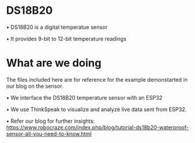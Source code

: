 # DS18B20
  • DS18B20 is a digital temperatue sensor
  
  • It provides 9-bit to 12-bit temperature readings
 
# What are we doing
The files included here are for reference for the example demonstarted in our blog on the sensor.
 
  • We interface the DS18B20 temperature sensor with an ESP32
  
  • We use ThinkSpeak to visualize and analyze live data sent from ESP32.
  
  • Refer our blog for further insights: https://www.robocraze.com/index.php/blog/tutorial-ds18b20-waterproof-sensor-all-you-need-to-know.html
